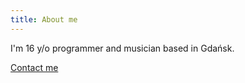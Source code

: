 ```yaml
---
title: About me
---
```


I'm 16 y/o programmer and musician based in Gdańsk.

[Contact me](/contact)